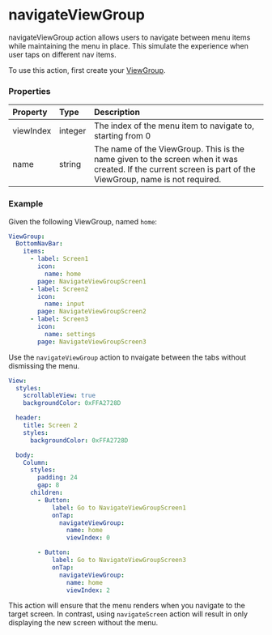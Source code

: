 # navigateViewGroup

navigateViewGroup action allows users to navigate between menu items while maintaining the menu in place. This simulate the experience when user taps on different nav items.

To use this action, first create your [ViewGroup](/screens-and-widgets/screen-structure#view-group).

### Properties

| Property       | Type    | Description                                                                             |
| :------------- | :------ | :-------------------------------------------------------------------------------------- |
| viewIndex      | integer | The index of the menu item to navigate to, starting from 0                              |
| name           | string  | The name of the ViewGroup. This is the name given to the screen when it was created. If the current screen is part of the ViewGroup, name is not required.  |


### Example


Given the following ViewGroup, named `home`:

```yaml
ViewGroup:
  BottomNavBar:
    items:
      - label: Screen1
        icon:
          name: home
        page: NavigateViewGroupScreen1
      - label: Screen2
        icon:
          name: input
        page: NavigateViewGroupScreen2
      - label: Screen3
        icon:
          name: settings
        page: NavigateViewGroupScreen3

```

Use the `navigateViewGroup` action to nvaigate between the tabs without dismissing the menu. 


```yaml
View:
  styles:
    scrollableView: true
    backgroundColor: 0xFFA2728D

  header:
    title: Screen 2
    styles:
      backgroundColor: 0xFFA2728D

  body:
    Column:
      styles:
        padding: 24
        gap: 8
      children:
        - Button:
            label: Go to NavigateViewGroupScreen1
            onTap:
              navigateViewGroup:
                name: home
                viewIndex: 0

        - Button:
            label: Go to NavigateViewGroupScreen3
            onTap:
              navigateViewGroup:
                name: home
                viewIndex: 2
```


This action will ensure that the menu renders when you navigate to the target screen. In contrast, using `navigateScreen` action will result in only displaying the new screen without the menu.
